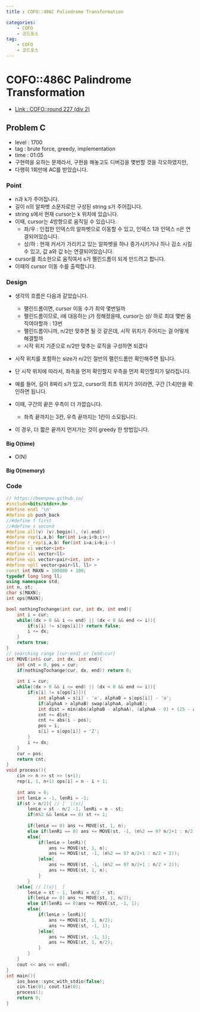 ```yaml
---
title : COFO::486C Palindrome Transformation

categories:
    - COFO
    - 코드포스
tag:
    - COFO
    - 코드포스
---
```

# COFO::486C Palindrome Transformation
- [Link : COFO::round 227 (div 2)](https://codeforces.com/problemset/problem/486/C)

## Problem C

- level : 1700
- tag : brute force, greedy, implementation
- time : 01:05
- 구현력을 요하는 문제라서, 구현을 해놓고도 디버깅을 몇번할 것을 각오하였지만,
- 다행히 1회만에 AC를 받았습니다.

### Point
- n과 k가 주어집니다.
- 길이 n의 알파벳 소문자로만 구성된 string s가 주어집니다.
- string s에서 현재 cursor는 k 위치에 있습니다.
- 이때, cursor는 4방향으로 움직일 수 있습니다.
  - 좌/우 : 인접한 인덱스의 알파벳으로 이동할 수 있고, 인덱스 1과 인덱스 n은 연결되어있습니다.
  - 상/하 : 현재 커서가 가리키고 있는 알파벳을 하나 증가시키거나 하나 감소 시킬 수 있고, 값 a와 값 b는 연결되어있습니다.
- cursor를 최소한으로 움직여서 s가 팰린드롬이 되게 만드려고 합니다.
- 이때의 cursor 이동 수를 출력합니다.

### Design
- 생각의 흐름은 다음과 같았습니다.
  - 팰린드롬이면, cursor 이동 수가 최악 몇번일까
  - 팰린드롬이므로, i에 대응하는 j가 정해졌을때, cursor는 상/ 하로 최대 몇번 움직여야할까 : 13번
  - 팰린드롬이니까, n/2만 맞추면 될 것 같은데, 시작 위치가 주어지는 걸 어떻게 해결할까
  - 시작 위치 기준으로 n/2만 맞추는 로직을 구성하면 되겠다

- 시작 위치를 포함하는 size가 n/2인 절반의 팰린드롬만 확인해주면 됩니다.
- 단 시작 위치에 따라서, 좌측을 먼저 확인할지 우측을 먼저 확인할지가 달라집니다.
- 예를 들어, 길이 8짜리 s가 있고, cursor의 최초 위치가 3이라면, 구간 [1:4]만을 확인하면 됩니다.
- 이때, 구간의 끝은 우측이 더 가깝습니다. 
  - 좌측 끝까지는 3칸, 우측 끝까지는 1칸이 소모됩니다.
- 이 경우, 더 짧은 끝까지 먼저가는 것이 greedy 한 방법입니다.

#### Big O(time)
- O(N)

#### Big O(memory)

### Code

```cpp
// https://beenpow.github.io/
#include<bits/stdc++.h>
#define endl '\n'
#define pb push_back
//#define f first
//#define s second
#define all(v) (v).begin(), (v).end()
#define rep(i,a,b) for(int i=a;i<b;i++)
#define r_rep(i,a,b) for(int i=a;i>b;i--)
#define vi vector<int>
#define vll vector<ll>
#define vpi vector<pair<int, int> >
#define vpll vector<pair<ll, ll> >
const int MAXN = 100000 + 100;
typedef long long ll;
using namespace std;
int n, st;
char s[MAXN];
int ops[MAXN];

bool nothingTochange(int cur, int dx, int end){
    int i = cur;
    while((dx > 0 && i <= end) || (dx < 0 && end <= i)){
        if(s[i] != s[ops[i]]) return false;
        i += dx;
    }
    return true;
}
// searching range [cur:end] or [end:cur]
int MOVE(int& cur, int dx, int end){
    int cnt = 0, pos = cur;
    if(nothingTochange(cur, dx, end)) return 0;
    
    int i = cur;
    while((dx > 0 && i <= end) || (dx < 0 && end <= i)){
        if(s[i] != s[ops[i]]){
            int alphaA = s[i] - 'a', alphaB = s[ops[i]] - 'a';
            if(alphaA > alphaB) swap(alphaA, alphaB);
            int dist = min(abs(alphaB - alphaA), (alphaA - 0) + (25 - alphaB) + 1);
            cnt += dist;
            cnt += abs(i - pos);
            pos = i;
            s[i] = s[ops[i]] = 'Z';
        }
        i += dx;
    }
    cur = pos;
    return cnt;
}
void process(){
    cin >> n >> st >> (s+1);
    rep(i, 1, n+1) ops[i] = n - i + 1;
    
    int ans = 0;
    int lenLe = -1, lenRi = -1;
    if(st > n/2){ // [  |(x)]
        lenLe = st - n/2 -1, lenRi = n - st;
        if(n%2 && lenLe == 0) st += 1;
        
        if(lenLe == 0) ans += MOVE(st, 1, n);
        else if(lenRi == 0) ans += MOVE(st, -1, (n%2 == 0? n/2+1 : n/2 + 2));
        else{
            if(lenLe > lenRi){
                ans += MOVE(st, 1, n);
                ans += MOVE(st, -1, (n%2 == 0? n/2+1 : n/2 + 2));
            }else{
                ans += MOVE(st, -1, (n%2 == 0? n/2+1 : n/2 + 2));
                ans += MOVE(st, 1, n);
            }
        }
    }else{ // [(x)|  ]
        lenLe = st - 1, lenRi = n/2 - st;
        if(lenLe == 0) ans += MOVE(st, 1, n/2);
        else if(lenRi == 0)ans += MOVE(st, -1, 1);
        else{
            if(lenLe > lenRi){
                ans += MOVE(st, 1, n/2);
                ans += MOVE(st, -1, 1);
            }else{
                ans += MOVE(st, -1, 1);
                ans += MOVE(st, 1, n/2);
            }
        }
    }
    cout << ans << endl;
}
int main(){
    ios_base::sync_with_stdio(false);
    cin.tie(0); cout.tie(0);
    process();
    return 0;
}
```
